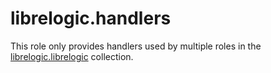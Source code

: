 # librelogic.handlers

This role only provides handlers used by multiple roles in the [librelogic.librelogic](https://github.com/librelogic/ansible-collection-librelogic/) collection.

